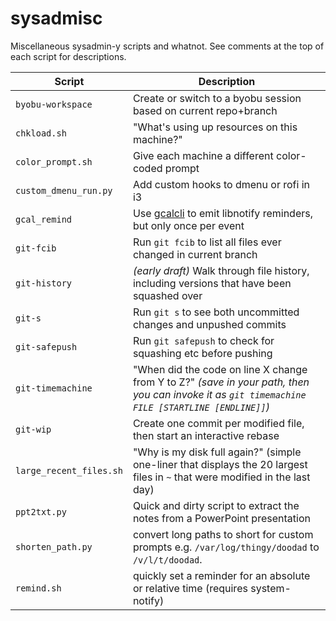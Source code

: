 sysadmisc
=========

Miscellaneous sysadmin-y scripts and whatnot. See comments at the top of each script for descriptions.


Script | Description
-------|------------
`byobu-workspace` | Create or switch to a byobu session based on current repo+branch
`chkload.sh` | "What's using up resources on this machine?" 
`color_prompt.sh` | Give each machine a different color-coded prompt 
`custom_dmenu_run.py` | Add custom hooks to dmenu or rofi in i3
`gcal_remind` | Use [gcalcli](https://github.com/insanum/gcalcli) to emit libnotify reminders, but only once per event
`git-fcib` | Run `git fcib` to list all files ever changed in current branch
`git-history` | _(early draft)_ Walk through file history, including versions that have been squashed over
`git-s` | Run `git s` to see both uncommitted changes and unpushed commits
`git-safepush` | Run `git safepush` to check for squashing etc before pushing
`git-timemachine` | "When did the code on line X change from Y to Z?" *(save in your path, then you can invoke it as `git timemachine FILE [STARTLINE [ENDLINE]]`)* 
`git-wip` | Create one commit per modified file, then start an interactive rebase
`large_recent_files.sh` | "Why is my disk full again?" (simple one-liner that displays the 20 largest files in `~` that were modified in the last day)
`ppt2txt.py` | Quick and dirty script to extract the notes from a PowerPoint presentation 
`shorten_path.py` | convert long paths to short for custom prompts e.g. `/var/log/thingy/doodad` to `/v/l/t/doodad`.
`remind.sh` | quickly set a reminder for an absolute or relative time (requires system-notify)
